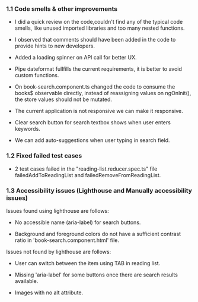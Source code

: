 
### 1.1 Code smells & other improvements

- I did a quick review on the code,couldn't find any of the typical code smells, like unused imported libraries and too many nested functions.

- I observed that comments should have been added in the code to provide hints to new developers.

- Added a loading spinner on API call for better UX.

- Pipe dateformat fullfills the current requirements, it is better to avoid custom functions. 

- On book-search.component.ts changed the code to consume the books$ observable directly, instead of reassigning values on ngOnInit(), the store values should not be mutated.

- The current application is not responsive we can make it responsive.

- Clear search button for search textbox shows when user enters keywords.

- We can add auto-suggestions when user typing in search field.


### 1.2 Fixed failed test cases 

- 2 test cases failed in the "reading-list.reducer.spec.ts" file failedAddToReadingList and failedRemoveFromReadingList.


### 1.3 Accessibility issues (Lighthouse and Manually accessibility issues)


Issues found using lighthouse are follows:

- No accessible name (aria-label) for search buttons.

- Background and foreground colors do not have a sufficient contrast ratio in 'book-search.component.html' file.


Issues not found by lighthouse are follows:

- User can switch between the item using TAB in reading list.

- Missing 'aria-label' for some buttons once there are search results available.

- Images with no alt attribute.
